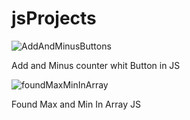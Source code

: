 # jsProjects

![AddAndMinusButtons](https://github.com/alisabourii/jsProjects/assets/72344723/257e690d-4131-4755-a00a-3ce0b81213de)

Add and Minus counter whit Button in JS


![foundMaxMinInArray](https://github.com/alisabourii/jsProjects/assets/72344723/319d56a4-118b-48a7-beba-968f116e468f)

Found Max and Min In Array JS
